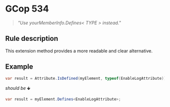 ﻿# GCop 534

> *"Use yourMemberInfo.Defines< TYPE > instead."*

## Rule description
This extension method provides a more readable and clear alternative.

## Example

```csharp
var result = Attribute.IsDefined(myElement, typeof(EnableLogAttribute));
```

*should be* 🡻

```csharp
var result = myElement.Defines<EnableLogAttribute>;
```
